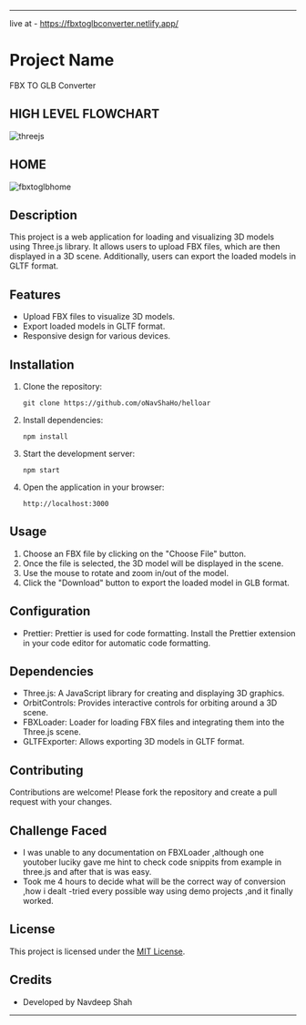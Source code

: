 

---
 live at - https://fbxtoglbconverter.netlify.app/

# Project Name
FBX TO GLB Converter

## HIGH LEVEL FLOWCHART 
![threejs](https://github.com/oNavShaHo/helloar/assets/106837111/576799a7-22bf-4ac8-91a4-b717a331fb79)

## HOME 
![fbxtoglbhome](https://github.com/oNavShaHo/helloar/assets/106837111/21799218-7327-459e-b41f-6bb021852aea)

## Description

This project is a web application for loading and visualizing 3D models using Three.js library. It allows users to upload FBX files, which are then displayed in a 3D scene. Additionally, users can export the loaded models in GLTF format.

## Features

- Upload FBX files to visualize 3D models.
- Export loaded models in GLTF format.
- Responsive design for various devices.

## Installation

1. Clone the repository:
   ```
   git clone https://github.com/oNavShaHo/helloar
   ```

2. Install dependencies:
   ```
   npm install
   ```

3. Start the development server:
   ```
   npm start
   ```

4. Open the application in your browser:
   ```
   http://localhost:3000
   ```

## Usage

1. Choose an FBX file by clicking on the "Choose File" button.
2. Once the file is selected, the 3D model will be displayed in the scene.
3. Use the mouse to rotate and zoom in/out of the model.
4. Click the "Download" button to export the loaded model in GLB format.

## Configuration

- Prettier: Prettier is used for code formatting. Install the Prettier extension in your code editor for automatic code formatting.

## Dependencies

- Three.js: A JavaScript library for creating and displaying 3D graphics.
- OrbitControls: Provides interactive controls for orbiting around a 3D scene.
- FBXLoader: Loader for loading FBX files and integrating them into the Three.js scene.
- GLTFExporter: Allows exporting 3D models in GLTF format.

## Contributing

Contributions are welcome! Please fork the repository and create a pull request with your changes.

## Challenge Faced
- I was unable to any documentation on FBXLoader ,although one youtober luciky gave me hint to 
  check code snippits from example in three.js and after that is was easy.
- Took me 4 hours to decide what will be the correct way of conversion ,how i dealt -tried 
  every possible way using demo projects ,and it finally worked.

## License

This project is licensed under the [MIT License](LICENSE).

## Credits

- Developed by Navdeep Shah




---

